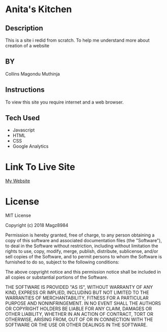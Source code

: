 # Anita's Kitchen

## Description

This is a site i redid from scratch.
To help me understand more about
creation of a website

## BY

Collins Magondu Muthinja

## Instructions

To view this site you require internet and a web browser.

## Tech Used
* Javascript
* HTML
* CSS
* Google Analytics
# Link To Live Site
[My Website](https://magz8984.github.io/Kitchen/)

# License

MIT License

Copyright (c) 2018 Magz8984

Permission is hereby granted, free of charge, to any person obtaining a copy
of this software and associated documentation files (the "Software"), to deal
in the Software without restriction, including without limitation the rights
to use, copy, modify, merge, publish, distribute, sublicense, and/or sell
copies of the Software, and to permit persons to whom the Software is
furnished to do so, subject to the following conditions:

The above copyright notice and this permission notice shall be included in all
copies or substantial portions of the Software.

THE SOFTWARE IS PROVIDED "AS IS", WITHOUT WARRANTY OF ANY KIND, EXPRESS OR
IMPLIED, INCLUDING BUT NOT LIMITED TO THE WARRANTIES OF MERCHANTABILITY,
FITNESS FOR A PARTICULAR PURPOSE AND NONINFRINGEMENT. IN NO EVENT SHALL THE
AUTHORS OR COPYRIGHT HOLDERS BE LIABLE FOR ANY CLAIM, DAMAGES OR OTHER
LIABILITY, WHETHER IN AN ACTION OF CONTRACT, TORT OR OTHERWISE, ARISING FROM,
OUT OF OR IN CONNECTION WITH THE SOFTWARE OR THE USE OR OTHER DEALINGS IN THE
SOFTWARE.

